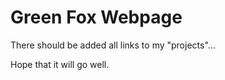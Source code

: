 # Green Fox Webpage
There should be added all links to my "projects"...

Hope that it will go well.
